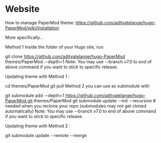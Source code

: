 # Website


How to manage PaperMod theme: https://github.com/adityatelange/hugo-PaperMod/wiki/Installation

More specifically...

Method 1
Inside the folder of your Hugo site, run:

git clone https://github.com/adityatelange/hugo-PaperMod themes/PaperMod --depth=1
Note: You may use  --branch v7.0 to end of above command if you want to stick to specific release.

Updating theme with Method 1 :

cd themes/PaperMod
git pull
Method 2
you can use as submodule with

git submodule add --depth=1 https://github.com/adityatelange/hugo-PaperMod.git themes/PaperMod
git submodule update --init --recursive # needed when you reclone your repo (submodules may not get cloned automatically)
Note: You may use  --branch v7.0 to end of above command if you want to stick to specific release.

Updating theme with Method 2 :

git submodule update --remote --merge

